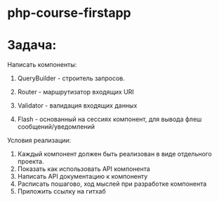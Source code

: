 # php-course-firstapp
# Задача:

Написать компоненты:

1. QueryBuilder - строитель запросов.

2. Router - маршрутизатор входящих URI

3. Validator - валидация входящих данных

4. Flash - основанный на сессиях компонент, для вывода флеш сообщений/уведомлений



Условия реализации:

1. Каждый компонент должен быть реализован в виде отдельного проекта. 
2. Показать как использовать API компонента
3. Написать API документацию к компоненту
4. Расписать пошагово, ход мыслей при разработке компонента
5. Приложить ссылку на гитхаб


